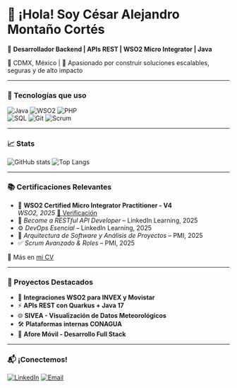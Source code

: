 # 👋 ¡Hola! Soy César Alejandro Montaño Cortés

🎯 **Desarrollador Backend | APIs REST | WSO2 Micro Integrator | Java**

📍 CDMX, México | 💼 Apasionado por construir soluciones escalables, seguras y de alto impacto

---

### 🔧 Tecnologías que uso

![Java](https://img.shields.io/badge/Java-17-orange?logo=java)
![WSO2](https://img.shields.io/badge/WSO2-Micro_Integrator-blue?logo=wso2)
![PHP](https://img.shields.io/badge/PHP-777BB4?logo=php)  
![SQL](https://img.shields.io/badge/SQL-database-green?logo=databricks)
![Git](https://img.shields.io/badge/Git-F05032?logo=git)
![Scrum](https://img.shields.io/badge/Scrum-Agile-blueviolet)

---

### 📈 Stats

![GitHub stats](https://github-readme-stats.vercel.app/api?username=cesarmc96&show_icons=true&theme=tokyonight)
![Top Langs](https://github-readme-stats.vercel.app/api/top-langs/?username=cesarmc96&layout=compact&theme=tokyonight)

---

### 📚 Certificaciones Relevantes

- 🏅 **WSO2 Certified Micro Integrator Practitioner - V4**  
  *WSO2, 2025* [🔗 Verificación](https://certification.wso2.com/certificate/cid-03584602)
- 📜 *Become a RESTful API Developer* – LinkedIn Learning, 2025  
- ⚙️ *DevOps Esencial* – LinkedIn Learning, 2025  
- 📐 *Arquitectura de Software y Análisis de Proyectos* – PMI, 2025  
- ✅ *Scrum Avanzado & Roles* – PMI, 2025  

🔗 Más en [mi CV](https://www.linkedin.com/in/cesaralejandromontanocortes)

---

### 📂 Proyectos Destacados

- 🔗 **Integraciones WSO2 para INVEX y Movistar**
- ⚡ **APIs REST con Quarkus + Java 17**
- 🌐 **SIVEA - Visualización de Datos Meteorológicos**
- 🛠 **Plataformas internas CONAGUA**
- 📱 **Afore Móvil - Desarrollo Full Stack**

---

### 📬 ¡Conectemos!

[![LinkedIn](https://img.shields.io/badge/LinkedIn-blue?logo=linkedin)](https://www.linkedin.com/in/cesaralejandromontanocortes)
[![Email](https://img.shields.io/badge/Email-cesarmc96@hotmail.com-lightgrey?logo=gmail)](mailto:cesarmc96@hotmail.com)
